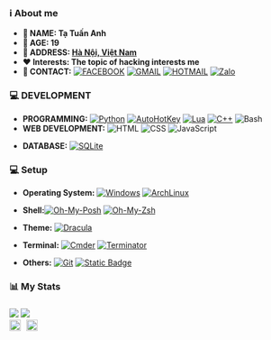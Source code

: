 <!-- Infomation -->
<h3 id="overview">ℹ️ About me</h3>
<ul>
    <li><strong>👦 NAME: Tạ Tuấn Anh</strong></li>
    <li><strong>🎂 AGE: 19</strong></li>
    <li><strong>📍 ADDRESS: <a href="https://www.google.com/maps/place/Hanoi/">Hà Nội, Việt Nam</a></strong></li>
    <li><strong>❤️ Interests: The topic of hacking interests me</strong></li>
    <li><strong>📇 CONTACT:</strong>
        <a href="https://www.facebook.com/tripleseven190504"><img
                src="https://img.shields.io/badge/Facebook-blue?style=flat&amp;logo=facebook&amp;color=%230866FF"
                alt="FACEBOOK"></a>
        <a href="mailto:tripleseven190504@gmail.com"><img
                src="https://img.shields.io/badge/Gmail-EA4335?style=flat&amp;logo=gmail&amp;color=white"
                alt="GMAIL"></a>
        <a href="mailto:tripleseven190504@hotmail.com"><img
                src="https://img.shields.io/badge/Hotmail-0078D4?style=flat&amp;logo=microsoftoutlook&amp;color=%230078D4"
                alt="HOTMAIL"></a><!-- [![DISCORD](https://img.shields.io/badge/Discord-5865F2?style=flat&logo=discord&color=%235865F2)]() -->
        <a href="https://zalo.me/0777190504"><img alt="Zalo"
                src="https://img.shields.io/badge/Zalo-white?style=flat&logo=zalo&logoColor=white&color=%230068FF"></a>
    </li>
</ul>
</li>
</ul>
<h3 id="development">💻 DEVELOPMENT</h3>
<ul>
    <li><strong>PROGRAMMING:</strong>
        <a href="https://www.python.org/downloads/"><img
                src="https://img.shields.io/badge/Python-3776AB?style=flat&amp;logo=Python&amp;color=rgb(34%2C34%2C34)"
                alt="Python"></a>
        <a href="https://www.autohotkey.com/download/ahk-install.exe"><img
                src="https://img.shields.io/badge/AutoHotkey-1.1.37.01-334455?style=flat&amp;logo=autohotkey&amp;color=%23334455"
                alt="AutoHotKey"></a>
        <a href="https://www.lua.org/download.html"><img
                src="https://img.shields.io/badge/Lua-2C2D72?style=flat&amp;logo=Lua&amp;color=%232C2D72" alt="Lua"></a>
        <a href="https://www.mingw-w64.org/downloads/"><img
                src="https://img.shields.io/badge/C%2B%2B-00599C?style=flat&amp;logo=cplusplus&amp;color=%2300599C"
                alt="C++"></a>
        <img src="https://img.shields.io/badge/Bash-4EAA25?style=flat&amp;logo=gnubash&amp;color=rgb(34%2C34%2C34)"
            alt="Bash">
    </li>
    <li><strong>WEB DEVELOPMENT:</strong> <img
            src="https://img.shields.io/badge/HTML-E34F26?style=flat&amp;logo=html5&amp;color=rgb(34%2C34%2C34)"
            alt="HTML">
        <img src="https://img.shields.io/badge/CSS-1572B6?style=flat&amp;logo=css3&amp;color=%231572B6" alt="CSS">
        <img src="https://img.shields.io/badge/JavaScript-F7DF1E?style=flat&amp;logo=javascript&amp;color=rgb(34%2C34%2C34)"
            alt="JavaScript">
    </li>
    <li>
        <p><strong>DATABASE:</strong>
            <a href="https://www.sqlite.org/download.html"><img
                    src="https://img.shields.io/badge/SQLite-003B57?style=flat&amp;logo=sqlite&amp;color=rgb(34%2C34%2C34)"
                    alt="SQLite"></a>
        </p>
    </li>
</ul>
<!-- PC Setup -->
<h3 id="setup">💻 Setup</h3>
<ul>
    <li>
        <p><strong>Operating System:</strong>
            <a href="https://drive.massgrave.dev/en-us_windows_10_enterprise_ltsc_2021_x64_dvd_d289cf96.iso"><img
                    src="https://img.shields.io/badge/Windows_10_(LTSC%202021)-230078D6?style=flat&logo=windows10&color=%230078D6"
                    alt="Windows"></a>
            <a href="https://mirror.bizflycloud.vn/archlinux/iso/latest/"><img
                    src="https://img.shields.io/badge/Arch_Linux-231793D1?style=flat&amp;logo=arch-linux&amp;color=rgb(34%2C34%2C34)"
                    alt="ArchLinux"></a>
        </p>
    </li>
    <li>
        <p><strong>Shell:</strong><a href="https://ohmyposh.dev/docs/installation/windows"><img
                    src="https://j2c.cc/oh-my-posh-github" alt="Oh-My-Posh"></a>
            <a href="https://ohmyz.sh/#install"><img src="https://tinyurl.com/oh-my-zsh-github" alt="Oh-My-Zsh"></a>
        </p>
    </li>
    <li>
        <p><strong>Theme:</strong>
            <a href="https://draculatheme.com/"><img src="https://tinyurl.com/draculathemes" alt="Dracula"></a>
        </p>
    </li>
    <li>
        <p><strong>Terminal:</strong>
            <a href="https://community.chocolatey.org/packages/microsoft-windows-terminal"><img
                    src="https://img.shields.io/badge/Windows_Terminal-4D4D4D?style=flat&amp;logo=windowsterminal&amp;color=%234D4D4D"
                    alt="Cmder"></a>
            <a href="https://archlinux.org/packages/extra/any/terminator/">
                <img src="https://img.shields.io/badge/Terminator-241F31?style=flat&amp;logo=gnometerminal&amp;color=%23241F31"
                    alt="Terminator"></a>
        </p>
    </li>
    <li>
        <p><strong>Others:</strong>
            <a href="https://git-scm.com/download/win"><img
                    src="https://img.shields.io/badge/Git-F05032?style=flat&amp;logo=git&amp;color=rgb(34%2C34%2C34)"
                    alt="Git"></a>
            <a href="https://chocolatey.org/install"><img
                    src="https://img.shields.io/badge/Chocolatey-white?style=flat&logo=chocolatey&logoColor=%2380B5E3&color=white"
                    alt="Static Badge"></a>
        </p>
    </li>
</ul>
<h3>📊 My Stats<h3>
        <a href="https://github.com/tripleseven190504"><img
                src="https://komarev.com/ghpvc/?username=tripleseven190504&color=ff79c6"></a>
        <a href="https://wakatime.com/@tripleseven190504"><img
                src="https://wakatime.com/badge/user/018c30ee-bce4-4e46-ab03-5214782a4e51.svg" /></a>
        <br>
        <div style="display: flex; align-items: center;">
            <a href="https://wakatime.com/@tripleseven190504" style="margin-right: 10px;">
                <img src="https://github-readme-stats.vercel.app/api/top-langs/?username=tripleseven190504&layout=compact&theme=dracula"
                    style="max-width: 100%; height: 100%;">
            </a>
            <a href="https://github.com/tripleseven190504">
                <img src="https://github-profile-summary-cards.vercel.app/api/cards/profile-details?username=tripleseven190504&theme=dracula"
                    style="max-width: 100%; height: 100%;">
            </a>
        </div>
